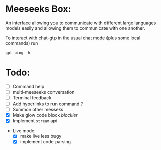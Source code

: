 # Meeseeks Box:
An interface allowing you to communicate with different large languages models easily and allowing them to communicate with one another.

To interact with chat-gtp in the usual chat mode (plus some local commands) run 

`gpt-ping -h`

# Todo:
- [ ] Command help
- [ ] multi-meeseeks conversation
- [ ] Terminal feedback
- [ ] Add hyperlinks to run command ?
- [ ] Summon other messeks
- [x] Make glow code block *blockier* 
- [x] Implement `stream` api

- Live mode:
	- [x] make live less bugy
	- [x] implement code parsing
